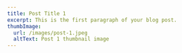 ```yaml
---
title: Post Title 1
excerpt: This is the first paragraph of your blog post.
thumbImage:
  url: /images/post-1.jpeg
  altText: Post 1 thumbnail image
---
```

